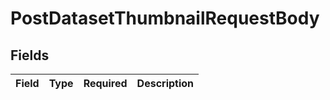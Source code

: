# PostDatasetThumbnailRequestBody


## Fields

| Field       | Type        | Required    | Description |
| ----------- | ----------- | ----------- | ----------- |
